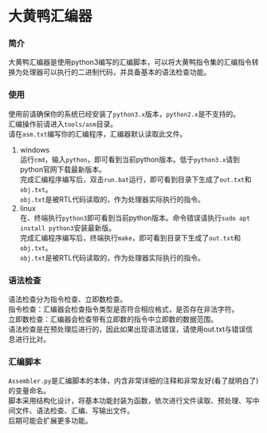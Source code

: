 # 大黄鸭汇编器
### 简介
大黄鸭汇编器是使用python3编写的汇编脚本，可以将大黄鸭指令集的汇编指令转换为处理器可以执行的二进制代码，并具备基本的语法检查功能。

### 使用
使用前请确保你的系统已经安装了`python3.x`版本，`python2.x`是不支持的。  
汇编操作前请进入`tools/asm`目录。  
请在`asm.txt`编写你的汇编程序，汇编器默认读取此文件。  
1. windows  
运行`cmd`，输入`python`，即可看到当前python版本。低于`python3.x`请到python官网下载最新版本。  
完成汇编程序编写后，双击`run.bat`运行，即可看到目录下生成了`out.txt`和`obj.txt`。  
`obj.txt`是被RTL代码读取的，作为处理器实际执行的指令。  
2. linux  
在、终端执行`python3`即可看到当前python版本。命令错误请执行`sudo apt install python3`安装最新版。  
完成汇编程序编写后，终端执行`make`，即可看到目录下生成了`out.txt`和`obj.txt`。  
`obj.txt`是被RTL代码读取的，作为处理器实际执行的指令。  

### 语法检查
语法检查分为指令检查、立即数检查。  
指令检查：汇编器会检查指令类型是否符合相应格式，是否存在非法字符。  
立即数检查：汇编器会检查带有立即数的指令中立即数的数据范围。  
语法检查是在预处理后进行的，因此如果出现语法错误，请使用out.txt与错误信息进行比对。  

### 汇编脚本
`Assembler.py`是汇编脚本的本体，内含非常详细的注释和非常友好(看了就明白了)的变量命名。  
脚本采用结构化设计，将基本功能封装为函数，依次进行文件读取、预处理、写中间文件、语法检查、汇编、写输出文件。  
后期可能会扩展更多功能。  